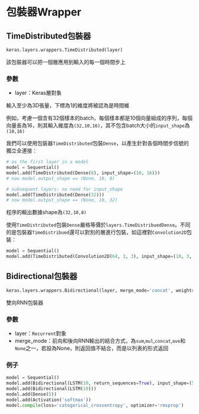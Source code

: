 # 包裝器Wrapper

## TimeDistributed包裝器
```python
keras.layers.wrappers.TimeDistributed(layer)
```
該包裝器可以把一個層應用到輸入的每一個時間步上

### 參數

* layer：Keras層對象

輸入至少為3D張量，下標為1的維度將被認為是時間維

例如，考慮一個含有32個樣本的batch，每個樣本都是10個向量組成的序列，每個向量長為16，則其輸入維度為```(32,10,16)```，其不包含batch大小的```input_shape```為```(10,16)```

我們可以使用包裝器```TimeDistributed```包裝```Dense```，以產生針對各個時間步信號的獨立全連接：

```python
# as the first layer in a model
model = Sequential()
model.add(TimeDistributed(Dense(8), input_shape=(10, 16)))
# now model.output_shape == (None, 10, 8)

# subsequent layers: no need for input_shape
model.add(TimeDistributed(Dense(32)))
# now model.output_shape == (None, 10, 32)
```

程序的輸出數據shape為```(32,10,8)```

使用```TimeDistributed```包裝```Dense```嚴格等價於```layers.TimeDistribuedDense```。不同的是包裝器```TimeDistribued```還可以對別的層進行包裝，如這裡對```Convolution2D```包裝：

```python
model = Sequential()
model.add(TimeDistributed(Convolution2D(64, 3, 3), input_shape=(10, 3, 299, 299)))
```

## Bidirectional包裝器
```python
keras.layers.wrappers.Bidirectional(layer, merge_mode='concat', weights=None)
```
雙向RNN包裝器

### 參數

* layer：```Recurrent```對象
* merge_mode：前向和後向RNN輸出的結合方式，為```sum```,```mul```,```concat```,```ave```和``` None```之一，若設為None，則返回值不結合，而是以列表的形式返回

### 例子
```python
model = Sequential()
model.add(Bidirectional(LSTM(10, return_sequences=True), input_shape=(5, 10)))
model.add(Bidirectional(LSTM(10)))
model.add(Dense(5))
model.add(Activation('softmax'))
model.compile(loss='categorical_crossentropy', optimizer='rmsprop')
```